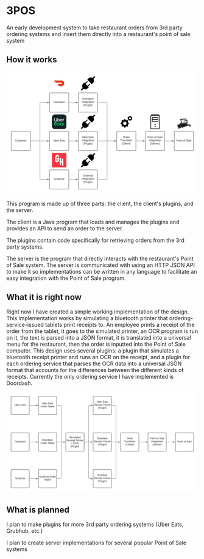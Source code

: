 # 3POS
An early development system to take restaurant orders from 3rd party ordering systems and insert them directly into a restaurant's point of sale system

## How it works

![design flow](https://github.com/AndrewSumsion/3POS/blob/master/doc/3POS-design-flow.png?raw=true)

This program is made up of three parts: the client, the client's plugins, and the server.

The client is a Java program that loads and manages the plugins and provides an API to send an order to the server.

The plugins contain code specifically for retrieving orders from the 3rd party systems.

The server is the program that directly interacts with the restaurant's Point of Sale system. The server is communicated with using an HTTP JSON API to make it so implementations can be written in any language to facilitate an easy integration with the Point of Sale program.

## What it is right now
Right now I have created a simple working implementation of the design. This implementation works by simulating a bluetooth printer that ordering-service-issued tablets print receipts to. An employee prints a receipt of the order from the tablet, it goes to the simulated printer, an OCR program is run on it, the text is parsed into a JSON format, it is translated into a universal menu for the restaurant, then the order is inputted into the Point of Sale computer. This design uses several plugins: a plugin that simulates a bluetooth receipt printer and runs an OCR on the receipt, and a plugin for each ordering service that parses the OCR data into a universal JSON format that accounts for the differences between the different kinds of receipts. Currently the only ordering service I have implemented is Doordash.

![receipt printer design](https://github.com/AndrewSumsion/3POS/blob/master/doc/receipt-printer-design.png?raw=true)

## What is planned
I plan to make plugins for more 3rd party ordering systems (Uber Eats, Grubhub, etc.)

I plan to create server implementations for several popular Point of Sale systems

